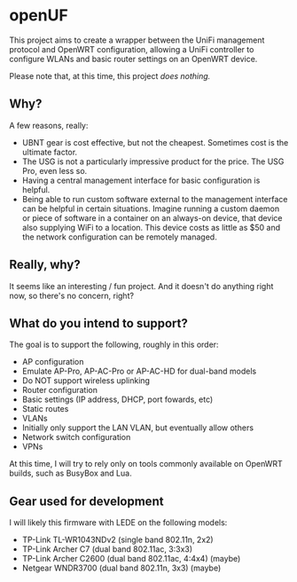 # openUF
This project aims to create a wrapper between the UniFi management protocol and OpenWRT configuration, allowing a UniFi controller to configure WLANs and basic router settings on an OpenWRT device.

Please note that, at this time, this project _does nothing._

## Why?
A few reasons, really:
- UBNT gear is cost effective, but not the cheapest. Sometimes cost is the ultimate factor.
- The USG is not a particularly impressive product for the price. The USG Pro, even less so.
- Having a central management interface for basic configuration is helpful.
- Being able to run custom software external to the management interface can be helpful in certain situations. Imagine running a custom daemon or piece of software in a container on an always-on device, that device also supplying WiFi to a location. This device costs as little as $50 and the network configuration can be remotely managed.

## Really, why?
It seems like an interesting / fun project. And it doesn't do anything right now, so there's no concern, right?

## What do you intend to support?
The goal is to support the following, roughly in this order:
- AP configuration
 - Emulate AP-Pro, AP-AC-Pro or AP-AC-HD for dual-band models
 - Do NOT support wireless uplinking
- Router configuration
 - Basic settings (IP address, DHCP, port fowards, etc)
 - Static routes
- VLANs
 - Initially only support the LAN VLAN, but eventually allow others
- Network switch configuration
- VPNs

At this time, I will try to rely only on tools commonly available on OpenWRT builds, such as BusyBox and Lua.

## Gear used for development
I will likely this firmware with LEDE on the following models:
- TP-Link TL-WR1043NDv2 (single band 802.11n, 2x2)
- TP-Link Archer C7 (dual band 802.11ac, 3:3x3)
- TP-Link Archer C2600 (dual band 802.11ac, 4:4x4) (maybe)
- Netgear WNDR3700 (dual band 802.11n, 3x3) (maybe)
